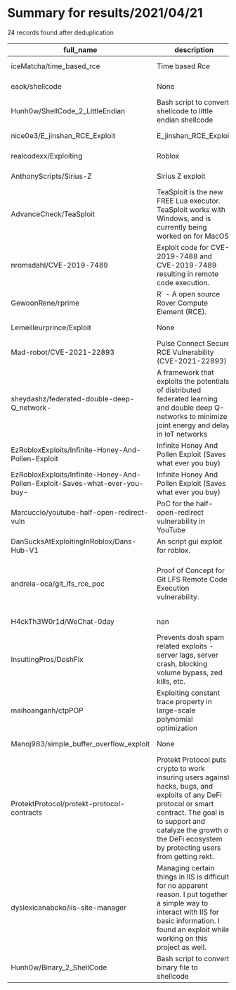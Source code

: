 
# Summary for results/2021/04/21
    
24 records found after deduplication

| full_name | description | html_url | matched_list | matched_count | pushed_at | size | stargazers_count | language | forks_count |
|-----------------------------------------------------------------------------|-------------------------------------------------------------------------------------------------------------------------------------------------------------------------------------------------------------------------------------------|------------------------------------------------------------------------------------------------|------------------------------------------------------------------|-----------------|---------------------------|--------|--------------------|------------------|---------------|
| iceMatcha/time_based_rce | Time based Rce | https://github.com/iceMatcha/time_based_rce | ['rce'] | 1 | 2021-04-21 06:38:20+00:00 | 3 | 2 | Python | 0 |
| eaok/shellcode | None | https://github.com/eaok/shellcode | ['shellcode'] | 1 | 2021-04-21 06:23:42+00:00 | 25 | 0 | Shell | 0 |
| Hunh0w/ShellCode_2_LittleEndian | Bash script to convert shellcode to little endian shellcode | https://github.com/Hunh0w/ShellCode_2_LittleEndian | ['shellcode'] | 1 | 2021-04-21 21:42:08+00:00 | 1 | 0 | Shell | 0 |
| nice0e3/E_jinshan_RCE_Exploit | E_jinshan_RCE_Exploit | https://github.com/nice0e3/E_jinshan_RCE_Exploit | ['exploit', 'rce'] | 2 | 2021-04-21 21:03:40+00:00 | 2 | 1 | | 1 |
| realcodexx/Exploiting | Roblox | https://github.com/realcodexx/Exploiting | ['exploit'] | 1 | 2021-04-21 20:34:54+00:00 | 1 | 0 | | 0 |
| AnthonyScripts/Sirius-Z | Sirius Z exploit | https://github.com/AnthonyScripts/Sirius-Z | ['exploit'] | 1 | 2021-04-21 18:21:47+00:00 | 0 | 0 | | 0 |
| AdvanceCheck/TeaSploit | TeaSploit is the new FREE Lua executor. TeaSploit works with Windows, and is currently being worked on for MacOS. | https://github.com/AdvanceCheck/TeaSploit | ['sploit'] | 1 | 2021-04-21 17:59:55+00:00 | 11 | 0 | nan | 0 |
| nromsdahl/CVE-2019-7489 | Exploit code for CVE-2019-7488 and CVE-2019-7489 resulting in remote code execution. | https://github.com/nromsdahl/CVE-2019-7489 | ['cve-2', 'exploit', 'remote code execution'] | 3 | 2021-04-21 13:03:53+00:00 | 1 | 0 | Python | 0 |
| GewoonRene/rprime | R´ - A open source Rover Compute Element (RCE). | https://github.com/GewoonRene/rprime | ['rce'] | 1 | 2021-04-21 13:49:45+00:00 | 12 | 0 | | 0 |
| Lemeilleurprince/Exploit | None | https://github.com/Lemeilleurprince/Exploit | ['exploit'] | 1 | 2021-04-21 12:07:24+00:00 | 3 | 0 | PowerShell | 0 |
| Mad-robot/CVE-2021-22893 | Pulse Connect Secure RCE Vulnerability (CVE-2021-22893) | https://github.com/Mad-robot/CVE-2021-22893 | ['cve-2', 'rce'] | 2 | 2021-04-21 10:12:51+00:00 | 2 | 4 | Python | 5 |
| sheydashz/federated-double-deep-Q_network- | A framework that exploits the potentials of distributed federated learning and double deep Q-networks to minimize joint energy and delay in IoT networks | https://github.com/sheydashz/federated-double-deep-Q_network- | ['exploit'] | 1 | 2021-04-21 03:56:23+00:00 | 412 | 0 | Jupyter Notebook | 0 |
| EzRobloxExploits/Infinite-Honey-And-Pollen-Exploit | Infinite Honey And Pollen Exploit (Saves what ever you buy) | https://github.com/EzRobloxExploits/Infinite-Honey-And-Pollen-Exploit | ['exploit'] | 1 | 2021-04-21 01:06:32+00:00 | 393 | 0 | | 0 |
| EzRobloxExploits/Infinite-Honey-And-Pollen-Exploit-Saves-what-ever-you-buy- | Infinite Honey And Pollen Exploit (Saves what ever you buy) | https://github.com/EzRobloxExploits/Infinite-Honey-And-Pollen-Exploit-Saves-what-ever-you-buy- | ['exploit'] | 1 | 2021-04-21 01:01:27+00:00 | 0 | 0 | | 0 |
| Marcuccio/youtube-half-open-redirect-vuln | PoC for the half-open-redirect vulnerability in YouTube | https://github.com/Marcuccio/youtube-half-open-redirect-vuln | ['vulnerability poc'] | 1 | 2021-04-21 10:25:05+00:00 | 46 | 0 | Rust | 0 |
| DanSucksAtExploitingInRoblox/Dans-Hub-V1 | An script gui exploit for roblox. | https://github.com/DanSucksAtExploitingInRoblox/Dans-Hub-V1 | ['exploit'] | 1 | 2021-04-21 13:53:16+00:00 | 5 | 0 | | 0 |
| andreia-oca/git_lfs_rce_poc | Proof of Concept for Git LFS Remote Code Execution vulnerability. | https://github.com/andreia-oca/git_lfs_rce_poc | ['rce', 'rce poc', 'remote code execution', 'vulnerability poc'] | 4 | 2021-04-21 10:37:48+00:00 | 11 | 0 | Batchfile | 0 |
| H4ckTh3W0r1d/WeChat-0day | nan | https://github.com/H4ckTh3W0r1d/WeChat-0day | ['0day'] | 1 | 2021-04-21 11:17:51+00:00 | 5645 | 11 | HTML | 7 |
| InsultingPros/DoshFix | Prevents dosh spam related exploits - server lags, server crash, blocking volume bypass, zed kills, etc. | https://github.com/InsultingPros/DoshFix | ['exploit'] | 1 | 2021-04-21 16:05:09+00:00 | 17 | 0 | UnrealScript | 0 |
| maihoanganh/ctpPOP | Exploiting constant trace property in large-scale polynomial optimization | https://github.com/maihoanganh/ctpPOP | ['exploit'] | 1 | 2021-04-21 08:36:48+00:00 | 1390 | 0 | Julia | 0 |
| Manoj983/simple_buffer_overflow_exploit | None | https://github.com/Manoj983/simple_buffer_overflow_exploit | ['exploit'] | 1 | 2021-04-21 08:19:28+00:00 | 5 | 3 | Python | 0 |
| ProtektProtocol/protekt-protocol-contracts | Protekt Protocol puts crypto to work insuring users against hacks, bugs, and exploits of any DeFi protocol or smart contract. The goal is to support and catalyze the growth of the DeFi ecosystem by protecting users from getting rekt. | https://github.com/ProtektProtocol/protekt-protocol-contracts | ['exploit'] | 1 | 2021-04-21 18:32:46+00:00 | 8799 | 6 | Solidity | 1 |
| dyslexicanaboko/iis-site-manager | Managing certain things in IIS is difficult for no apparent reason. I put together a simple way to interact with IIS for basic information. I found an exploit while working on this project as well. | https://github.com/dyslexicanaboko/iis-site-manager | ['exploit'] | 1 | 2021-04-21 19:54:05+00:00 | 573 | 0 | JavaScript | 0 |
| Hunh0w/Binary_2_ShellCode | Bash script to convert binary file to shellcode | https://github.com/Hunh0w/Binary_2_ShellCode | ['shellcode'] | 1 | 2021-04-21 22:38:07+00:00 | 0 | 0 | Shell | 0 |
